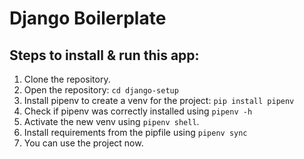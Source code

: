 # Django Boilerplate

## Steps to install & run this app:

1. Clone the repository.
2. Open the repository:
    `cd django-setup`
3. Install pipenv to create a venv for the project:
    `pip install pipenv`
4. Check if pipenv was correctly installed using `pipenv -h`
5. Activate the new venv using `pipenv shell`.
6. Install requirements from the pipfile using `pipenv sync`
7. You can use the project now.